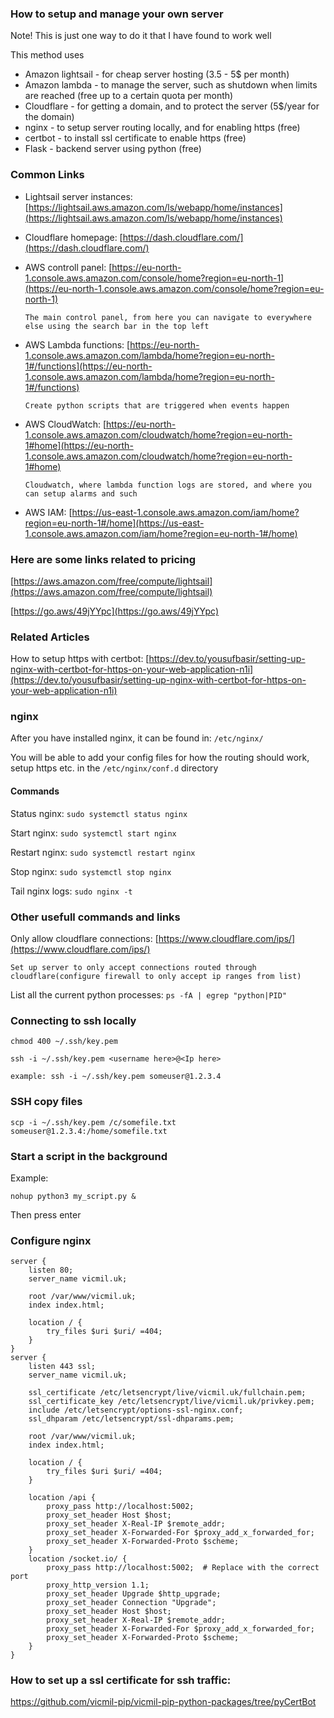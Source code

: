 ### How to setup and manage your own server

Note! This is just one way to do it that I have found to work well

This method uses

- Amazon lightsail - for cheap server hosting (3.5 - 5$ per month)
- Amazon lambda - to manage the server, such as shutdown when limits are reached (free up to a certain quota per month)
- Cloudflare - for getting a domain, and to protect the server (5$/year for the domain)
- nginx - to setup server routing locally, and for enabling https (free)
- certbot - to install ssl certificate to enable https (free)
- Flask - backend server using python (free)

### Common Links

- Lightsail server instances: [https://lightsail.aws.amazon.com/ls/webapp/home/instances](https://lightsail.aws.amazon.com/ls/webapp/home/instances)
- Cloudflare homepage: [https://dash.cloudflare.com/](https://dash.cloudflare.com/)
- AWS controll panel: [https://eu-north-1.console.aws.amazon.com/console/home?region=eu-north-1](https://eu-north-1.console.aws.amazon.com/console/home?region=eu-north-1)

  `The main control panel, from here you can navigate to everywhere else using the search bar in the top left`

- AWS Lambda functions: [https://eu-north-1.console.aws.amazon.com/lambda/home?region=eu-north-1#/functions](https://eu-north-1.console.aws.amazon.com/lambda/home?region=eu-north-1#/functions)

  `Create python scripts that are triggered when events happen`

- AWS CloudWatch: [https://eu-north-1.console.aws.amazon.com/cloudwatch/home?region=eu-north-1#home](https://eu-north-1.console.aws.amazon.com/cloudwatch/home?region=eu-north-1#home)

  `Cloudwatch, where lambda function logs are stored, and where you can setup alarms and such`

- AWS IAM: [https://us-east-1.console.aws.amazon.com/iam/home?region=eu-north-1#/home](https://us-east-1.console.aws.amazon.com/iam/home?region=eu-north-1#/home)

### Here are some links related to pricing

[https://aws.amazon.com/free/compute/lightsail](https://aws.amazon.com/free/compute/lightsail)

[https://go.aws/49jYYpc](https://go.aws/49jYYpc)

### Related Articles

How to setup https with certbot: [https://dev.to/yousufbasir/setting-up-nginx-with-certbot-for-https-on-your-web-application-n1i](https://dev.to/yousufbasir/setting-up-nginx-with-certbot-for-https-on-your-web-application-n1i)

### nginx

After you have installed nginx, it can be found in: `/etc/nginx/`

You will be able to add your config files for how the routing should work, setup https etc. in the `/etc/nginx/conf.d` directory

#### Commands

Status nginx: `sudo systemctl status nginx`

Start nginx: `sudo systemctl start nginx`

Restart nginx: `sudo systemctl restart nginx`

Stop nginx: `sudo systemctl stop nginx`

Tail nginx logs: `sudo nginx -t`

### Other usefull commands and links

Only allow cloudflare connections: [https://www.cloudflare.com/ips/](https://www.cloudflare.com/ips/)

`Set up server to only accept connections routed through cloudflare(configure firewall to only accept ip ranges from list)`

List all the current python processes: `ps -fA | egrep "python|PID"`

### Connecting to ssh locally

```
chmod 400 ~/.ssh/key.pem

ssh -i ~/.ssh/key.pem <username here>@<Ip here>

example: ssh -i ~/.ssh/key.pem someuser@1.2.3.4
```

### SSH copy files

```
scp -i ~/.ssh/key.pem /c/somefile.txt someuser@1.2.3.4:/home/somefile.txt
```

### Start a script in the background

Example:

```
nohup python3 my_script.py &
```

Then press enter

### Configure nginx

```
server {
    listen 80;
    server_name vicmil.uk;

    root /var/www/vicmil.uk;
    index index.html;

    location / {
        try_files $uri $uri/ =404;
    }
}
server {
    listen 443 ssl;
    server_name vicmil.uk;

    ssl_certificate /etc/letsencrypt/live/vicmil.uk/fullchain.pem;
    ssl_certificate_key /etc/letsencrypt/live/vicmil.uk/privkey.pem;
    include /etc/letsencrypt/options-ssl-nginx.conf;
    ssl_dhparam /etc/letsencrypt/ssl-dhparams.pem;

    root /var/www/vicmil.uk;
    index index.html;

    location / {
        try_files $uri $uri/ =404;
    }

    location /api {
        proxy_pass http://localhost:5002;
        proxy_set_header Host $host;
        proxy_set_header X-Real-IP $remote_addr;
        proxy_set_header X-Forwarded-For $proxy_add_x_forwarded_for;
        proxy_set_header X-Forwarded-Proto $scheme;
    }
    location /socket.io/ {
        proxy_pass http://localhost:5002;  # Replace with the correct port
        proxy_http_version 1.1;
        proxy_set_header Upgrade $http_upgrade;
        proxy_set_header Connection "Upgrade";
        proxy_set_header Host $host;
        proxy_set_header X-Real-IP $remote_addr;
        proxy_set_header X-Forwarded-For $proxy_add_x_forwarded_for;
        proxy_set_header X-Forwarded-Proto $scheme;
    }
}
```

### How to set up a ssl certificate for ssh traffic:

https://github.com/vicmil-pip/vicmil-pip-python-packages/tree/pyCertBot
